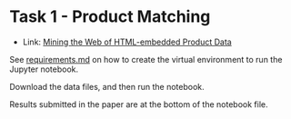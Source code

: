 Task 1 - Product Matching
=========================

- Link: [Mining the Web of HTML-embedded Product Data](https://ir-ischool-uos.github.io/mwpd/index.html)

See [requirements.md](requirements.md) on how to create the virtual environment to run the Jupyter notebook.

Download the data files, and then run the notebook.

Results submitted in the paper are at the bottom of the notebook file.
